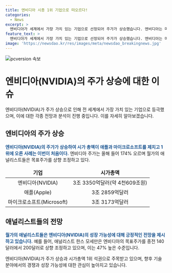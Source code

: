 ```yaml
---
title: 엔비디아 시총 1위 기업으로 떠오르다!
categories:
  - News
excerpt: >
  엔비디아가 세계에서 가장 가치 있는 기업으로 선정되어 주가가 상승했습니다. 엔비디아는 마이크로소프트와 애플을 제치고 시가총액 1위에 올랐으며, AI 분야에서의 경쟁이 뜨겁습니다. 엔비디아 주가는 올해 들어 174% 상승했고, 월가의 애널리스트들은 목표주가를 상향 조정했습니다. 이는 엔비디아가 번창하는 시장에서 이익을 취할 수 있는 좋은 위치에 있다는 평가를 반영한 것입니다.
feature_text: >
  엔비디아가 세계에서 가장 가치 있는 기업으로 선정되어 주가가 상승했습니다. 엔비디아는 마이크로소프트와 애플을 제치고 시가총액 1위에 올랐으며, AI 분야에서의 경쟁이 뜨겁습니다. 엔비디아 주가는 올해 들어 174% 상승했고, 월가의 애널리스트들은 목표주가를 상향 조정했습니다. 이는 엔비디아가 번창하는 시장에서 이익을 취할 수 있는 좋은 위치에 있다는 평가를 반영한 것입니다.
image: 'https://newsdao.kr/res/images/meta/newsdao_breakingnews.jpg'
---
```


<p><img src="https://newsdao.kr/res/images/meta/newsdao_breakingnews.jpg" alt="pcversion 속보" /></p>

<h1>엔비디아(NVIDIA)의 주가 상승에 대한 이슈</h1>

<p data-ke-size="size16">엔비디아(NVIDIA)가 주가 상승으로 인해 전 세계에서 가장 가치 있는 기업으로 등극했으며, 이에 대한 각종 전망과 분석이 진행 중입니다. 이를 자세히 알아보겠습니다.</p>

<h2>엔비디아의 주가 상승</h2>

<p><b><span style="color: #1a5490;">엔비디아(NVIDIA)의 주가가 상승하여 시가 총액이 애플과 마이크로소프트를 제치고 1위에 오른 사례는 이번이 처음이다.</span></b> 엔비디아 주가는 올해 들어 174% 오르며 월가의 애널리스트들은 목표주가를 상향 조정하고 있다.</p>

<table>
<thead>
<tr>
<td style="text-align: center; height: 17px;"><b>기업</b></td>
<td style="text-align: center; height: 17px;"><b>시가총액</b></td>
</tr>
</thead>
<tbody>
<tr>
<td style="text-align: center; height: 17px;">엔비디아(NVIDIA)</td>
<td style="text-align: center; height: 17px;">3조 3350억달러(약 4천609조원)</td>
</tr>
<tr>
<td style="text-align: center; height: 17px;">애플(Apple)</td>
<td style="text-align: center; height: 17px;">3조 2859억달러</td>
</tr>
<tr>
<td style="text-align: center; height: 17px;">마이크로소프트(Microsoft)</td>
<td style="text-align: center; height: 17px;">3조 3173억달러</td>
</tr>
</tbody>
</table>

<h2>애널리스트들의 전망</h2>

<p><b><span style="color: #1a5490;">월가의 애널리스트들은 엔비디아(NVIDIA)의 성장 가능성에 대해 긍정적인 전망을 제시하고 있습니다.</span></b> 예를 들어, 애널리스트 한스 모세만은 엔비디아의 목표주가를 종전 140달러에서 200달러로 상향 조정하고 있으며, 이는 47% 높은 수준입니다.</p>

<p data-ke-size="size16">엔비디아(NVIDIA)가 주가 상승과 시가총액 1위 석권으로 주목받고 있으며, 향후 기술 분야에서의 경쟁과 성장 가능성에 대한 관심이 높아지고 있습니다.</p>

